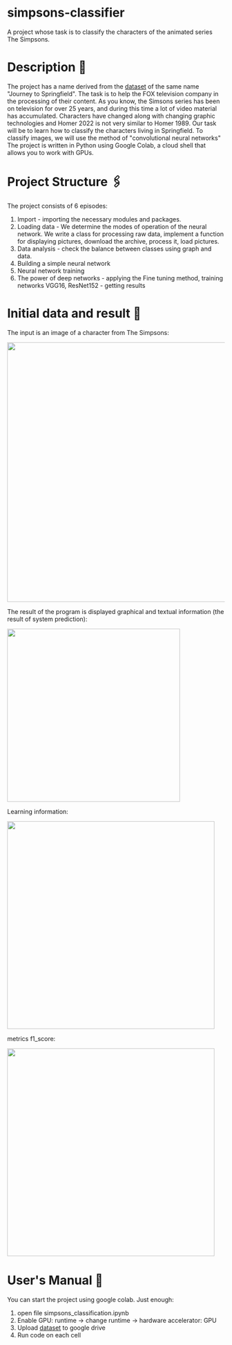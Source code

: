 # simpsons-classifier
A project whose task is to classify the characters of the animated series The Simpsons.

# Description 📝

The project has a name derived from the [dataset](https:\www.kaggle.com\datasets\romankossinov\journey-to-springfield) of the same name "Journey to Springfield". The task is to help the FOX television company in the processing of their content. As you know, the Simsons series has been on television for over 25 years, and during this time a lot of video material has accumulated. Characters have changed along with changing graphic technologies and Homer 2022 is not very similar to Homer 1989. Our task will be to learn how to classify the characters living in Springfield. To classify images, we will use the method of "convolutional neural networks"
The project is written in Python using Google Colab, a cloud shell that allows you to work with GPUs.

# Project Structure 🖇

The project consists of 6 episodes:
1. Import - importing the necessary modules and packages.
2. Loading data - We determine the modes of operation of the neural network. We write a class for processing raw data, implement a function for displaying pictures, download the archive, process it, load pictures.
3. Data analysis - check the balance between classes using graph and data.
4. Building a simple neural network
5. Neural network training
6. The power of deep networks - applying the Fine tuning method, training networks VGG16, ResNet152 - getting results

# Initial data and result 📁
The input is an image of a character from The Simpsons:

<img src="https://user-images.githubusercontent.com/79962819/183069888-eab2e18e-3bbd-440d-a9a1-b8ce2b61b927.png" width="600">

The result of the program is displayed graphical and textual information (the result of system prediction):

<img src="https://user-images.githubusercontent.com/79962819/183070520-37eaee7a-b03b-4155-934c-0752120a13ea.png" width="400">

Learning information:

<img src="https://user-images.githubusercontent.com/79962819/183070898-0976f082-a997-4079-aa26-204b35e61db9.png" width="480">

metrics f1_score:

<img src="https://user-images.githubusercontent.com/79962819/183071174-79c099a9-d094-4521-98eb-646b10b81a7c.png" width="480">

# User's Manual 🥷
You can start the project using google colab. Just enough:
1. open file simpsons_classification.ipynb
2. Enable GPU: runtime -> change runtime -> hardware accelerator: GPU
3. Upload [dataset](https:\www.kaggle.com\datasets\romankossinov\journey-to-springfield) to google drive
4. Run code on each cell
